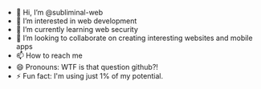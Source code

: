 - 👋 Hi, I’m @subliminal-web
- 👀 I’m interested in web development
- 🌱 I’m currently learning web security
- 💞️ I’m looking to collaborate on creating interesting websites and mobile apps
- 📫 How to reach me 
- 😄 Pronouns: WTF is that question github?!
- ⚡ Fun fact: I'm using just 1% of my potential.

<!---
subliminal-web/subliminal-web is a ✨ special ✨ repository because its `README.md` (this file) appears on your GitHub profile.
You can click the Preview link to take a look at your changes.
--->
